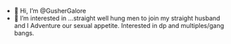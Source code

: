 - 👋 Hi, I’m @GusherGalore
- 👀 I’m interested in ...straight well hung men to join my straight husband and I
Adventure our sexual appetite. Interested in dp and multiples/gang bangs.


<!---
GusherGalore/GusherGalore is a ✨ special ✨ repository because its `README.md` (this file) appears on your GitHub profile.
You can click the Preview link to take a look at your changes.
--->

